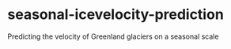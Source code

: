 # seasonal-icevelocity-prediction
Predicting the velocity of Greenland glaciers on a seasonal scale
